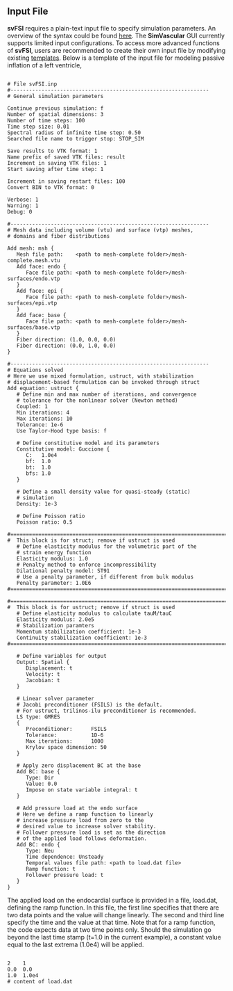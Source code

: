 ## Input File

**svFSI** requires a plain-text input file to specify simulation parameters. An overview of the syntax could be found <a href=https://sites.google.com/site/memt63/tools/MUPFES/mupfes-scripting>here</a>. The **SimVascular** GUI currently supports limited input configurations. To access more advanced functions of **svFSI**, users are recommended to create their own input file by modifying existing <a href="https://github.com/SimVascular/svFSI-Tests">templates</a>. Below is a template of the input file for modeling passive inflation of a left ventricle,

<pre class="highlight plaintext"><code>
# File svFSI.inp
#----------------------------------------------------------------
# General simulation parameters

Continue previous simulation: f
Number of spatial dimensions: 3
Number of time steps: 100
Time step size: 0.01
Spectral radius of infinite time step: 0.50
Searched file name to trigger stop: STOP_SIM

Save results to VTK format: 1
Name prefix of saved VTK files: result
Increment in saving VTK files: 1
Start saving after time step: 1

Increment in saving restart files: 100
Convert BIN to VTK format: 0

Verbose: 1
Warning: 1
Debug: 0

#----------------------------------------------------------------
# Mesh data including volume (vtu) and surface (vtp) meshes,
# domains and fiber distributions

Add mesh: msh {
   Mesh file path:    &ltpath to mesh-complete folder&gt/mesh-complete.mesh.vtu
   Add face: endo {
      Face file path: &ltpath to mesh-complete folder&gt/mesh-surfaces/endo.vtp
   }
   Add face: epi {
      Face file path: &ltpath to mesh-complete folder&gt/mesh-surfaces/epi.vtp
   }
   Add face: base {
      Face file path: &ltpath to mesh-complete folder&gt/mesh-surfaces/base.vtp
   }
   Fiber direction: (1.0, 0.0, 0.0)
   Fiber direction: (0.0, 1.0, 0.0)
}

#----------------------------------------------------------------
# Equations solved
# Here we use mixed formulation, ustruct, with stabilization
# displacement-based formulation can be invoked through struct
Add equation: ustruct {
   # Define min and max number of iterations, and convergence
   # tolerance for the nonlinear solver (Newton method)
   Coupled: 1
   Min iterations: 4
   Max iterations: 10
   Tolerance: 1e-6
   Use Taylor-Hood type basis: f

   # Define constitutive model and its parameters
   Constitutive model: Guccione {
      C:   1.0e4
      bf:  1.0
      bt:  1.0
      bfs: 1.0
   }

   # Define a small density value for quasi-steady (static)
   # simulation
   Density: 1e-3

   # Define Poisson ratio
   Poisson ratio: 0.5

#==================================================================================
#  This block is for struct; remove if ustruct is used
   # Define elasticity modulus for the volumetric part of the
   # strain energy function
   Elasticity modulus: 1.0
   # Penalty method to enforce incompressibility
   Dilational penalty model: ST91
   # Use a penalty parameter, if different from bulk modulus
   Penalty parameter: 1.0E6
#==================================================================================

#==================================================================================
#  This block is for ustruct; remove if struct is used
   # Define elasticity modulus to calculate tauM/tauC
   Elasticity modulus: 2.0e5
   # Stabilization paramters
   Momentum stabilization coefficient: 1e-3
   Continuity stabilization coefficient: 1e-3
#==================================================================================

   # Define variables for output
   Output: Spatial {
      Displacement: t
      Velocity: t
      Jacobian: t
   }

   # Linear solver parameter
   # Jacobi preconditioner (FSILS) is the default.
   # For ustruct, trilinos-ilu preconditioner is recommended.
   LS type: GMRES
   {
      Preconditioner:      FSILS
      Tolerance:           1D-6
      Max iterations:      1000
      Krylov space dimension: 50
   }

   # Apply zero displacement BC at the base
   Add BC: base {
      Type: Dir
      Value: 0.0
      Impose on state variable integral: t
   }

   # Add pressure load at the endo surface
   # Here we define a ramp function to linearly
   # increase pressure load from zero to the
   # desired value to increase solver stability.
   # Follower pressure load is set as the direction
   # of the applied load follows deformation.
   Add BC: endo {
      Type: Neu
      Time dependence: Unsteady
      Temporal values file path: &ltpath to load.dat file&gt
      Ramp function: t
      Follower pressure load: t
   }
}
</code></pre>

The applied load on the endocardial surface is provided in a file, load.dat, defining the ramp function. In this file, the first line specifies that there are two data points and the value will change linearly. The second and third line specify the time and the value at that time. Note that for a ramp function, the code expects data at two time points only. Should the simulation go beyond the last time stamp (t=1.0 in the current example), a constant value equal to the last extrema (1.0e4) will be applied.

<pre class="highlight plaintext"><code>
2    1
0.0  0.0
1.0  1.0e4
# content of load.dat
</code></pre>
